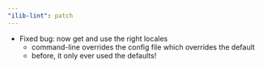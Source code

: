```yaml
---
"ilib-lint": patch
---
```


- Fixed bug: now get and use the right locales
  - command-line overrides the config file which overrides the default
  - before, it only ever used the defaults!
